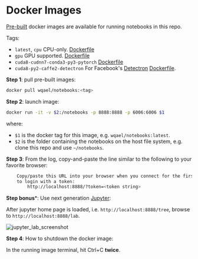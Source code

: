 # Docker Images

[Pre-built](https://hub.docker.com/r/wqael/notebooks/) docker images are available for running notebooks in this repo.

Tags:

* `latest`, `cpu` CPU-only. [Dockerfile](cpu/Dockerfile)
* `gpu` GPU supported. [Dockerfile](gpu/Dockerfile)
* `cuda8-cudnn7-conda3-py3-pytorch` [Dockerfile](cuda8-cudnn7-conda3-py3-pytorch/Dockerfile)
* `cuda8-py2-caffe2-detectron` For Facebook's [Detectron](https://github.com/facebookresearch/Detectron) [Dockerfile](cuda8-py2-caffe2-detectron/Dockerfile). 

**Step 1**: pull pre-built images:

```sh
docker pull wqael/notebooks:<tag>
```

**Step 2**: launch image:

```sh
docker run -it -v $2:/notebooks -p 8888:8888 -p 6006:6006 $1
```

where:

* `$1` is the docker tag for this image, e.g. `wqael/notebooks:latest`.
* `$2` is the folder containing the notebooks on the host file system, e.g. clone this repo and use `~/notebooks`.


**Step 3**: From the log, copy-and-paste the line similar to the following to your favorite browser:

```sh
    Copy/paste this URL into your browser when you connect for the first time,
    to login with a token:
        http://localhost:8888/?token=<token string>
```

**Step bonus***: Use next generation [Jupyter](http://jupyterlab.readthedocs.io/en/latest/):

After jupyter home page is loaded, i.e. `http://localhost:8888/tree`, browse to `http://localhost:8888/lab`.

![jupyter_lab_screenshot](https://user-images.githubusercontent.com/1386868/38536941-ce8effb0-3cc6-11e8-936b-fe5d80fdc660.jpg)

**Step 4**: How to shutdown the docker image:

In the running image terminal, hit Ctrl+C **twice**.
